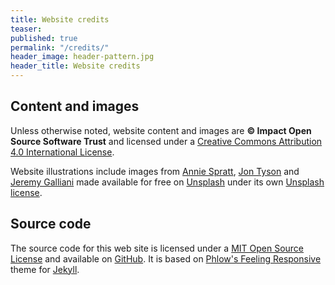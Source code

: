 ```yaml
---
title: Website credits
teaser:
published: true
permalink: "/credits/"
header_image: header-pattern.jpg
header_title: Website credits
---
```


## Content and images

Unless otherwise noted, website content and images are **© Impact Open Source Software Trust** and licensed under a [Creative Commons Attribution 4.0 International License](https://creativecommons.org/licenses/by/4.0/).

Website illustrations include images from [Annie Spratt](https://unsplash.com/@anniespratt), [Jon Tyson](https://unsplash.com/@jontyson) and [Jeremy Galliani](https://unsplash.com/@jeremyforlife) made available for free on [Unsplash](https://unsplash.com) under its own [Unsplash license](https://unsplash.com/license).

## Source code

The source code for this web site is licensed under a [MIT Open Source License](https://github.com/impactoss/impactoss-org/blob/master/LICENSE) and available on [GitHub](https://github.com/impactoss/impactoss-org). It is based on [Phlow's Feeling Responsive](https://github.com/Phlow/feeling-responsive) theme for [Jekyll](https://jekyllrb.com/).
